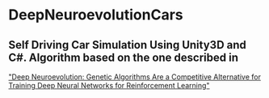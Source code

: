 # DeepNeuroevolutionCars
## Self Driving Car Simulation Using Unity3D and C#. Algorithm based on the one described in 
["Deep Neuroevolution: Genetic Algorithms Are a Competitive Alternative for Training Deep Neural Networks for Reinforcement Learning"](https://arxiv.org/abs/1712.06567)